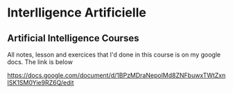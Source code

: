 # Interlligence Artificielle

## Artificial Intelligence Courses  
 All notes, lesson and exercices that I'd done in this course is on my google docs. The link is below
 
 https://docs.google.com/document/d/1BPzMDraNepolMd8ZNFbuwxTWtZxnISK1SM0Yie9RZ6Q/edit

